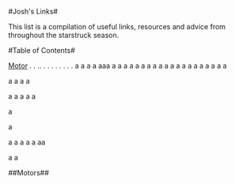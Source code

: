 #Josh's Links#

This list is a compilation of useful links, resources and advice from throughout the starstruck season.

#Table of Contents#

[Motor](##Motors)
.
.
..
.
.
.
.
.
.
.
.
a
a
a
a
aaa
a
a
a
a
a
a
a
a
a
a
a
a
a
a
a
a
a
a
a
a

a
a
a
a

a
a
a
a
a


a

a

a
a
a
a
a
aa

a
a




##Motors##
